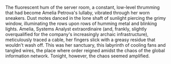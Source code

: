 The fluorescent hum of the server room, a constant, low-level thrumming that had become Amelia Petrova's lullaby, vibrated through her worn sneakers.  Dust motes danced in the lone shaft of sunlight piercing the grimy window, illuminating the rows upon rows of humming metal and blinking lights.  Amelia, Systems Analyst extraordinaire (and, frankly, slightly overqualified for the company's increasingly archaic infrastructure), meticulously traced a cable, her fingers slick with a greasy residue that wouldn't wash off.  This was her sanctuary, this labyrinth of cooling fans and tangled wires, the place where order reigned amidst the chaos of the global information network.  Tonight, however, the chaos seemed amplified.
